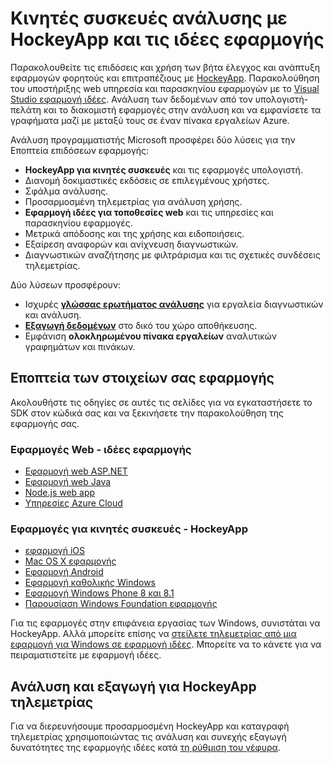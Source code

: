 <properties
    pageTitle="Παρακολούθηση των επιδόσεων για κινητές συσκευές web apps με ανάλυση προγραμματιστής | Microsoft Azure"
    description="Εφαρμογή επιδόσεις και την παρακολούθηση χρήσης για τους προγραμματιστές εφαρμογής για κινητές συσκευές. , επιφάνειας εργασίας, υπηρεσία web και εφαρμογές παρασκηνίου με HockeyApp και τις ιδέες εφαρμογής."
    authors="alancameronwills"
    services="application-insights"
    documentationCenter=""
    manager="douge"/>

<tags
    ms.service="application-insights"
    ms.workload="tbd"
    ms.tgt_pltfrm="ibiza"
    ms.devlang="na"
    ms.topic="article" 
    ms.date="09/19/2016"
    ms.author="awills"/>

# <a name="mobile-analytics-with-hockeyapp-and-application-insights"></a>Κινητές συσκευές ανάλυσης με HockeyApp και τις ιδέες εφαρμογής

Παρακολουθείτε τις επιδόσεις και χρήση των βήτα έλεγχος και ανάπτυξη εφαρμογών φορητούς και επιτραπέζιους με [HockeyApp](https://hockeyapp.net/). Παρακολούθηση του υποστήριξης web υπηρεσία και παρασκηνίου εφαρμογών με το [Visual Studio εφαρμογή ιδέες](app-insights-overview.md). Ανάλυση των δεδομένων από τον υπολογιστή-πελάτη και το διακομιστή εφαρμογές στην ανάλυση και να εμφανίσετε τα γραφήματα μαζί με μεταξύ τους σε έναν πίνακα εργαλείων Azure.

Ανάλυση προγραμματιστής Microsoft προσφέρει δύο λύσεις για την Εποπτεία επιδόσεων εφαρμογής:

* **HockeyApp για κινητές συσκευές** και τις εφαρμογές υπολογιστή.
 * Διανομή δοκιμαστικές εκδόσεις σε επιλεγμένους χρήστες.
 * Σφάλμα ανάλυσης.
 * Προσαρμοσμένη τηλεμετρίας για ανάλυση χρήσης.
* **Εφαρμογή ιδέες για τοποθεσίες web** και τις υπηρεσίες και παρασκηνίου εφαρμογές.
 * Μετρικά απόδοσης και της χρήσης και ειδοποιήσεις.
 * Εξαίρεση αναφορών και ανίχνευση διαγνωστικών.
 * Διαγνωστικών αναζήτησης με φιλτράρισμα και τις σχετικές συνδέσεις τηλεμετρίας.

Δύο λύσεων προσφέρουν:

 * Ισχυρές **[γλώσσας ερωτήματος ανάλυσης](app-insights-analytics.md)** για εργαλεία διαγνωστικών και ανάλυση.
 * **[Εξαγωγή δεδομένων](app-insights-export-telemetry.md)** στο δικό του χώρο αποθήκευσης.
 * Εμφάνιση **ολοκληρωμένου πίνακα εργαλείων** αναλυτικών γραφημάτων και πινάκων.

## <a name="monitor-your-app-components"></a>Εποπτεία των στοιχείων σας εφαρμογής

Ακολουθήστε τις οδηγίες σε αυτές τις σελίδες για να εγκαταστήσετε το SDK στον κώδικά σας και να ξεκινήσετε την παρακολούθηση της εφαρμογής σας.

### <a name="web-apps---application-insights"></a>Εφαρμογές Web - ιδέες εφαρμογής

* [Εφαρμογή web ASP.NET](app-insights-asp-net.md) 
* [Εφαρμογή web Java](app-insights-java-get-started.md)
* [Node.js web app](https://github.com/Microsoft/ApplicationInsights-node.js)
* [Υπηρεσίες Azure Cloud](app-insights-cloudservices.md)

### <a name="mobile-apps---hockeyapp"></a>Εφαρμογές για κινητές συσκευές - HockeyApp

* [εφαρμογή iOS](https://support.hockeyapp.net/kb/client-integration-ios-mac-os-x-tvos/hockeyapp-for-ios)
* [Mac OS X εφαρμογής](https://support.hockeyapp.net/kb/client-integration-ios-mac-os-x-tvos/hockeyapp-for-mac-os-x)
* [Εφαρμογή Android](https://support.hockeyapp.net/kb/client-integration-android/hockeyapp-for-android-sdk)
* [Εφαρμογή καθολικής Windows](https://support.hockeyapp.net/kb/client-integration-windows-and-windows-phone/how-to-create-an-app-for-uwp)
* [Εφαρμογή Windows Phone 8 και 8.1](https://support.hockeyapp.net/kb/client-integration-windows-and-windows-phone/hockeyapp-for-windows-phone-silverlight-apps-80-and-81)
* [Παρουσίαση Windows Foundation εφαρμογής](https://support.hockeyapp.net/kb/client-integration-windows-and-windows-phone/hockeyapp-for-windows-wpf-apps)

Για τις εφαρμογές στην επιφάνεια εργασίας των Windows, συνιστάται να HockeyApp. Αλλά μπορείτε επίσης να [στείλετε τηλεμετρίας από μια εφαρμογή για Windows σε εφαρμογή ιδέες](app-insights-windows-desktop.md). Μπορείτε να το κάνετε για να πειραματιστείτε με εφαρμογή ιδέες.


## <a name="analytics-and-export-for-hockeyapp-telemetry"></a>Ανάλυση και εξαγωγή για HockeyApp τηλεμετρίας

Για να διερευνήσουμε προσαρμοσμένη HockeyApp και καταγραφή τηλεμετρίας χρησιμοποιώντας τις ανάλυση και συνεχής εξαγωγή δυνατότητες της εφαρμογής ιδέες κατά [τη ρύθμιση του γέφυρα](app-insights-hockeyapp-bridge-app.md).





